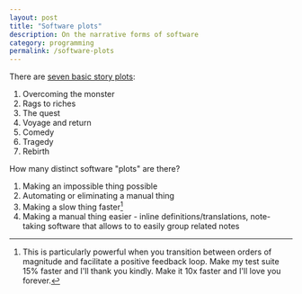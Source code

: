```yaml
---
layout: post
title: "Software plots"
description: On the narrative forms of software
category: programming
permalink: /software-plots
---
```


There are [seven basic story plots](https://en.wikipedia.org/wiki/The_Seven_Basic_Plots):

1. Overcoming the monster
2. Rags to riches
3. The quest
4. Voyage and return
5. Comedy
6. Tragedy
7. Rebirth

How many distinct software "plots" are there?

1. Making an impossible thing possible
2. Automating or eliminating a manual thing
3. Making a slow thing faster[^1]
4. Making a manual thing easier - inline definitions/translations, note-taking software that allows to to easily group related notes

[^1]: This is particularly powerful when you transition between orders of magnitude and facilitate a positive feedback loop. Make my test suite 15% faster and I'll thank you kindly. Make it 10x faster and I'll love you forever.